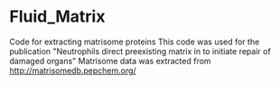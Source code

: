 # Fluid_Matrix
Code for extracting matrisome proteins
This code was used for the publication "Neutrophils direct preexisting matrix in to initiate repair of damaged organs"
Matrisome data was extracted from http://matrisomedb.pepchem.org/
